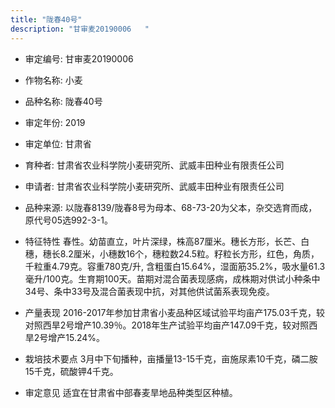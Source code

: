 ```yaml
---
title: "陇春40号"
description: "甘审麦20190006	"
---
```

* 审定编号:  甘审麦20190006	

*  作物名称:  小麦

*  品种名称:  陇春40号

*  审定年份:  2019

*  审定单位:  甘肃省

* 育种者:  甘肃省农业科学院小麦研究所、武威丰田种业有限责任公司

*  申请者:  甘肃省农业科学院小麦研究所、武威丰田种业有限责任公司

*  品种来源:  以陇春8139/陇春8号为母本、68-73-20为父本，杂交选育而成，原代号05选992-3-1。

*  特征特性
春性。幼苗直立，叶片深绿，株高87厘米。穗长方形，长芒、白穗，穗长8.2厘米，小穗数16个，穗粒数24.5粒。籽粒长方形，红色，角质，千粒重4.79克。容重780克/升, 含粗蛋白15.64%，湿面筋35.2%，吸水量61.3毫升/100克。生育期100天。苗期对混合菌表现感病，成株期对供试小种条中34号、条中33号及混合菌表现中抗，对其他供试菌系表现免疫。

*  产量表现
2016-2017年参加甘肃省小麦品种区域试验平均亩产175.03千克，较对照西旱2号增产10.39％。2018年生产试验平均亩产147.09千克，较对照西旱2号增产15.24%。

*  栽培技术要点
3月中下旬播种，亩播量13-15千克，亩施尿素10千克，磷二胺15千克，硫酸钾4千克。

*  审定意见
适宜在甘肃省中部春麦旱地品种类型区种植。
